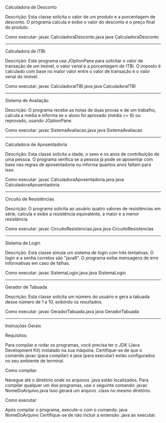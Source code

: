 Calculadora de Desconto

Descrição: Esta classe solicita o valor de um produto e a porcentagem de desconto. 
O programa calcula e exibe o valor do desconto e o preço final do produto.

Como executar:
javac CalculadoraDesconto.java
java CalculadoraDesconto

--------------------------------------------------------------------------------------------------------------------------------

Calculadora de ITBI

Descrição: Este programa usa JOptionPane para solicitar o valor de transação de um imóvel, 
o valor venal e a porcentagem de ITBI. O imposto é calculado com base no maior valor entre 
o valor de transação e o valor venal do imóvel.

Como executar:
javac CalculadoraITBI.java
java CalculadoraITBI

--------------------------------------------------------------------------------------------------------------------------------

Sistema de Avaliação

Descrição: O programa recebe as notas de duas provas e de um trabalho, calcula a média 
e informa se o aluno foi aprovado (média >= 6) ou reprovado, usando JOptionPane.

Como executar:
javac SistemaAvaliacao.java
java SistemaAvaliacao

--------------------------------------------------------------------------------------------------------------------------------

Calculadora de Aposentadoria

Descrição: Esta classe solicita a idade, o sexo e os anos de contribuição de uma pessoa. 
O programa verifica se a pessoa já pode se aposentar com base nas regras de aposentadoria 
ou informa quantos anos faltam para isso.

Como executar:
javac CalculadoraAposentadoria.java
java CalculadoraAposentadoria

--------------------------------------------------------------------------------------------------------------------------------

Circuito de Resistências

Descrição: O programa solicita ao usuário quatro valores de resistências em série, calcula e 
exibe a resistência equivalente, a maior e a menor resistência.

Como executar:
javac CircuitoResistencias.java
java CircuitoResistencias

--------------------------------------------------------------------------------------------------------------------------------

Sistema de Login

Descrição: Esta classe simula um sistema de login com três tentativas. O login e a senha corretos 
são "java8". O programa exibe mensagens de erro informativas em caso de falhas.

Como executar:
javac SistemaLogin.java
java SistemaLogin

--------------------------------------------------------------------------------------------------------------------------------

Gerador de Tabuada

Descrição: Esta classe solicita um número do usuário e gera a tabuada desse número 
de 1 a 10, exibindo os resultados.

Como executar:
javac GeradorTabuada.java
java GeradorTabuada

--------------------------------------------------------------------------------------------------------------------------------

Instruções Gerais

Requisitos:

Para compilar e rodar os programas, você precisa ter o JDK (Java Development Kit) instalado na sua máquina.
Certifique-se de que o comando javac (para compilar) e java (para executar) estão configurados no seu ambiente de terminal.

Como compilar:

Navegue até o diretório onde os arquivos .java estão localizados.
Para compilar qualquer um dos programas, use o seguinte comando:
javac NomeDoArquivo.java
Isso gerará um arquivo .class no mesmo diretório.

Como executar:

Após compilar o programa, execute-o com o comando:
java NomeDoArquivo
Certifique-se de não incluir a extensão .java ao executar.




